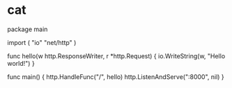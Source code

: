 # cat
package main

import (
	"io"
	"net/http"
)

func hello(w http.ResponseWriter, r *http.Request) {
	io.WriteString(w, "Hello world!")
}

func main() {
	http.HandleFunc("/", hello)
	http.ListenAndServe(":8000", nil)
}
